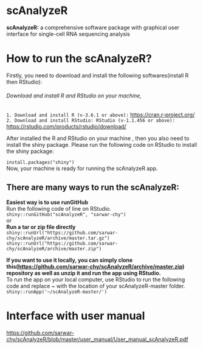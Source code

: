 #                                                              scAnalyzeR
**scAnalyzeR:** a comprehensive software package with graphical user interface for single-cell RNA sequencing analysis

# How to run the scAnalyzeR?
Firstly, you need to download and install the following softwares(install R then RStudio):
###### Download and install R and RStudio on your machine,
`1. Download and install R (v-3.6.1 or above):` https://cran.r-project.org/ <br/>
`2. Download and install RStudio: RStudio (v-1.1.456 or above):` https://rstudio.com/products/rstudio/download/ 

After installed the R and RStudio on your machine , then you also need to install the shiny package. 
Please run the following code on RStudio to install the shiny package: <br/>

`install.packages("shiny")` <br/>
Now, your machine is ready for running the scAnalyzeR app.<br/>

## There are many ways to run the scAnalyzeR:<br>
**Easiest way is to use runGitHub**<br/>
Run the following code of line on RStudio.<br/>
`shiny::runGitHub("scAnalyzeR", "sarwar-chy")` <br/>
or <br/>
**Run a tar or zip file directly** <br/>
`shiny::runUrl("https://github.com/sarwar-chy/scAnalyzeR/archive/master.tar.gz")` <br/>
`shiny::runUrl("https://github.com/sarwar-chy/scAnalyzeR/archive/master.zip")` <br/>

**If you want to use it locally, you can simply clone this(https://github.com/sarwar-chy/scAnalyzeR/archive/master.zip) repository as well as unzip it and run the app using RStudio.** <br/>
To run the app on your local computer, use RStudio to run the following code and replace ~ with the location of your scAnalyzeR-master folder.<br/>
`shiny::runApp('~/scAnalyzeR-master/')`
<br/>
# Interface with user manual <br/>
https://github.com/sarwar-chy/scAnalyzeR/blob/master/user_manual/User_manual_scAnalyzeR.pdf






